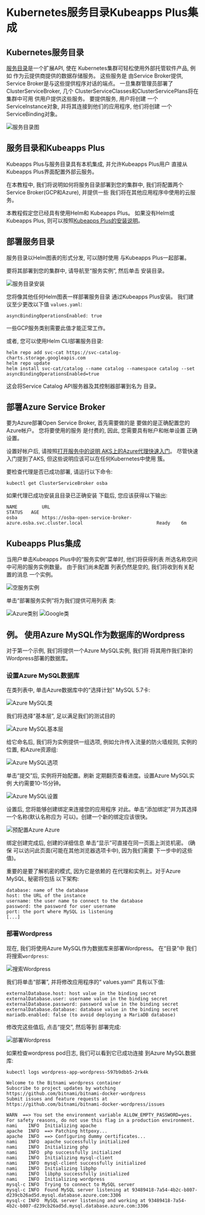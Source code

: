 # Kubernetes服务目录Kubeapps Plus集成

## Kubernetes服务目录

[服务目录](https://svc-cat.io/)是一个扩展API, 使在
Kubernetes集群可轻松使用外部托管软件产品, 例如
作为云提供商提供的数据存储服务。 这些服务是
由Service Broker提供, Service Broker是与这些提供程序对话的端点。
一旦集群管理员部署了ClusterServiceBroker, 几个
ClusterServiceClasses和ClusterServicePlans将在集群中可用
供用户提供这些服务。 要提供服务, 用户将创建
一个ServiceInstance对象, 并将其连接到他们的应用程序, 他们将创建
一个ServiceBinding对象。

![服务目录图](../img/service-catalog-diagram.png)

## 服务目录和Kubeapps Plus

Kubeapps Plus与服务目录具有本机集成, 并允许Kubeapps Plus用户
直接从Kubeapps Plus界面配置外部云服务。

在本教程中, 我们将说明如何将服务目录部署到您的集群中, 
我们将配置两个Service Broker(GCP和Azure), 并提供一些
我们将在其他应用程序中使用的云服务。

本教程假定您已经具有使用Helm和
Kubeapps Plus。 如果没有Helm或Kubeapps Plus, 则可以按照[Kubeapps Plus的安装说明](getting-started.md)。

## 部署服务目录

服务目录以Helm图表的形式分发, 可以随时使用
与Kubeapps Plus一起部署。

要将其部署到您的集群中, 请导航至“服务实例”, 然后单击
安装目录。

![服务目录安装](../img/install-service-catalog.png)

您将像其他任何Helm图表一样部署服务目录
通过Kubeapps Plus安装。 我们建议至少更改以下值
`values.yaml`: 

```
asyncBindingOperationsEnabled: true
```

一些GCP服务类别需要此值才能正常工作。

或者, 您可以使用Helm CLI部署服务目录: 

```
helm repo add svc-cat https://svc-catalog-charts.storage.googleapis.com
helm repo update
helm install svc-cat/catalog --name catalog --namespace catalog --set asyncBindingOperationsEnabled=true
```

这会将Service Catalog API服务器及其控制器部署到名为
目录。

## 部署Azure Service Broker

要为Azure部署Open Service Broker, 首先需要做的是
要做的是正确配置您的Azure帐户。 您将要使用的服务
是付费的, 因此, 您需要具有帐户和帐单设置
正确设置。

设置好帐户后, 请按照[打开服务中的说明
AKS上的Azure代理快速入门](https://github.com/Azure/open-service-broker-azure/blob/master/docs/quickstart-aks.md)。
尽管快速入门提到了AKS, 但这些说明应该可以在任何Kubernetes中使用
簇。

要检查代理是否已成功部署, 请运行以下命令: 
```
kubectl get ClusterServiceBroker osba
```

如果代理已成功安装且目录已正确安装
下载后, 您应该获得以下输出: 

```
NAME         URL                                                                                     STATUS   AGE
osba         https://osba-open-service-broker-azure.osba.svc.cluster.local                           Ready    6m
```

## Kubeapps Plus集成

当用户单击Kubeapps Plus中的“服务实例”菜单时, 他们将获得列表
所选名称空间中可用的服务实例数量。 由于我们尚未配置
列表仍然是空的, 我们将收到有关配置的消息
一个实例。

![空服务实例](../img/service-instances-empty.png)

单击“部署服务实例”将为我们提供可用列表
类: 

![Azure类别](../img/azure-classes.png)
![Google类](../img/google-classes.png)

## 例。 使用Azure MySQL作为数据库的Wordpress

对于第一个示例, 我们将提供一个Azure MySQL实例, 我们将
将其用作我们新的Wordpress部署的数据库。

### 设置Azure MySQL数据库

在类列表中, 单击Azure数据库中的“选择计划”
MySQL 5.7卡: 

![Azure MySQL类](../img/azure-mysql-class.png)

我们将选择“基本层”, 足以满足我们的测试目的

![Azure MySQL基本层](../img/azure-basic-tier.png)

给它命名后, 我们将为实例提供一组选项, 
例如允许传入流量的防火墙规则, 实例的位置, 
和Azure资源组: 

![Azure MySQL选项](../img/azure-mysql-options.png)

单击“提交”后, 实例将开始配置。刷新
定期翻页查看进度。设置Azure MySQL实例
大约需要10-15分钟。

![Azure MySQL设置](../img/azure-mysql-provisioning.png)

设置后, 您将能够创建绑定来连接您的应用程序
对此。单击“添加绑定”并为其选择一个名称(默认名称应为
可以)。创建一个新的绑定应该很快。

![预配置Azure Azure](../img/azure-mysql-provisioned.png)

绑定创建完成后, 创建的详细信息
单击“显示”可直接在同一页面上浏览机密。 (确保
可以访问此页面(可能在其他浏览器选项卡中), 因为我们需要
下一步中的这些值)。

重要的是要了解机密的模式, 因为它是依赖的
在代理和实例上。对于Azure MySQL, 秘密将包括
以下架构: 

```
database: name of the database
host: the URL of the instance
username: the user name to connect to the database
password: the password for user username
port: the port where MySQL is listening
[...]
```

### 部署Wordpress

现在, 我们将使用Azure MySQL作为数据库来部署Wordpress。 在“目录”中
我们将搜索`wordpress`: 

![搜索Wordpress](../img/search-wordpress.png)

我们将单击“部署”, 并将修改应用程序的“ values.yaml”
具有以下值: 

```
externalDatabase.host: host value in the binding secret
externalDatabase.user: username value in the binding secret
externalDatabase.password: password value in the binding secret
externalDatabase.database: database value in the binding secret
mariadb.enabled: false (to avoid deploying a MariaDB database)
```

修改完这些值后, 点击“提交”, 然后等到
部署完成: 

![部署Wordpress](../img/wordpress-deployed.png)

如果检查wordpress pod日志, 我们可以看到它已成功连接
到Azure MySQL数据库: 

```
kubectl logs wordpress-app-wordpress-597b9dbb5-2rk4k

Welcome to the Bitnami wordpress container
Subscribe to project updates by watching https://github.com/bitnami/bitnami-docker-wordpress
Submit issues and feature requests at https://github.com/bitnami/bitnami-docker-wordpress/issues

WARN  ==> You set the environment variable ALLOW_EMPTY_PASSWORD=yes. For safety reasons, do not use this flag in a production environment.
nami    INFO  Initializing apache
apache  INFO  ==> Patching httpoxy...
apache  INFO  ==> Configuring dummy certificates...
nami    INFO  apache successfully initialized
nami    INFO  Initializing php
nami    INFO  php successfully initialized
nami    INFO  Initializing mysql-client
nami    INFO  mysql-client successfully initialized
nami    INFO  Initializing libphp
nami    INFO  libphp successfully initialized
nami    INFO  Initializing wordpress
mysql-c INFO  Trying to connect to MySQL server
mysql-c INFO  Found MySQL server listening at 93489418-7a54-4b2c-b807-d239cb26ad5d.mysql.database.azure.com:3306
mysql-c INFO  MySQL server listening and working at 93489418-7a54-4b2c-b807-d239cb26ad5d.mysql.database.azure.com:3306
```
